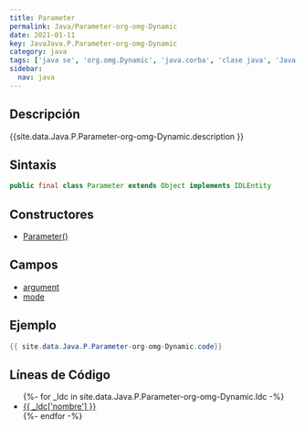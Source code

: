 ```yaml
---
title: Parameter
permalink: Java/Parameter-org-omg-Dynamic
date: 2021-01-11
key: JavaJava.P.Parameter-org-omg-Dynamic
category: java
tags: ['java se', 'org.omg.Dynamic', 'java.corba', 'clase java', 'Java 1.0']
sidebar: 
  nav: java
---
```


## Descripción
{{site.data.Java.P.Parameter-org-omg-Dynamic.description }}

## Sintaxis
~~~java
public final class Parameter extends Object implements IDLEntity
~~~

## Constructores
* [Parameter()](/Java/Parameter-org-omg-Dynamic/Parameter/)

## Campos
* [argument](/Java/Parameter-org-omg-Dynamic/argument)
* [mode](/Java/Parameter-org-omg-Dynamic/mode)

## Ejemplo
~~~java
{{ site.data.Java.P.Parameter-org-omg-Dynamic.code}}
~~~

## Líneas de Código
<ul>
{%- for _ldc in site.data.Java.P.Parameter-org-omg-Dynamic.ldc -%}
   <li>
       <a href="{{_ldc['url'] }}">{{ _ldc['nombre'] }}</a>
   </li>
{%- endfor -%}
</ul>
